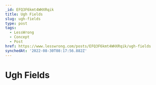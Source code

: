 ```yaml
---
_id: EFQ3F6kmt4WHXRqik
title: Ugh Fields
slug: ugh-fields
type: post
tags:
  - LessWrong
  - Concept
  - Post
href: https://www.lesswrong.com/posts/EFQ3F6kmt4WHXRqik/ugh-fields
synchedAt: '2022-08-30T08:17:56.882Z'
---
```


# Ugh Fields
